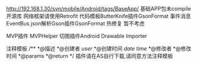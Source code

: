 http://192.168.1.30/svn/mobile/Android/tags/BaseApp/
基础APP包未compile开源库
网络框架请使用Retrofit
代码模板ButterKnife插件GsonFormat
事件消息EventBus
json解析Gson插件GsonFormat
热修复 暂不考虑

MVP插件 MVPHelper
切图插件Android Drawable Importer

注释模板
/** 
 *@描述 
 *@创建者 $user$
 *@创建时间 $date$ $time$
 *@修改者 
 *@修改时间 
 *@params 
 *@return 
 */
插件请在AS自行下载,请同意方法注释模板